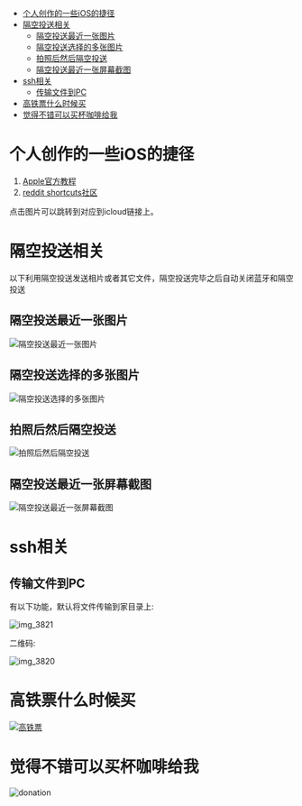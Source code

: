 
<!-- vim-markdown-toc GFM -->

* [个人创作的一些iOS的捷径](#个人创作的一些ios的捷径)
* [隔空投送相关](#隔空投送相关)
    * [隔空投送最近一张图片](#隔空投送最近一张图片)
    * [隔空投送选择的多张图片](#隔空投送选择的多张图片)
    * [拍照后然后隔空投送](#拍照后然后隔空投送)
    * [隔空投送最近一张屏幕截图](#隔空投送最近一张屏幕截图)
* [ssh相关](#ssh相关)
    * [传输文件到PC](#传输文件到pc)
* [高铁票什么时候买](#高铁票什么时候买)
* [觉得不错可以买杯咖啡给我](#觉得不错可以买杯咖啡给我)

<!-- vim-markdown-toc -->

# 个人创作的一些iOS的捷径

1. [Apple官方教程](https://support.apple.com/zh-cn/guide/shortcuts/welcome/ios)
2. [reddit shortcuts社区](https://www.reddit.com/r/shortcuts/)

点击图片可以跳转到对应到icloud链接上。

# 隔空投送相关

以下利用隔空投送发送相片或者其它文件，隔空投送完毕之后自动关闭蓝牙和隔空投送

## 隔空投送最近一张图片

![隔空投送最近一张图片](https://user-images.githubusercontent.com/4246425/50548512-15f5e480-0c89-11e9-912d-9428a343446a.png)

## 隔空投送选择的多张图片

![隔空投送选择的多张图片](https://user-images.githubusercontent.com/4246425/50548527-76852180-0c89-11e9-93be-c9ce55bd99fa.png)


## 拍照后然后隔空投送

![拍照后然后隔空投送](https://user-images.githubusercontent.com/4246425/50548535-a6342980-0c89-11e9-94da-5fb4b52dd36e.png)

## 隔空投送最近一张屏幕截图

![隔空投送最近一张屏幕截图](https://user-images.githubusercontent.com/4246425/50548554-f6ab8700-0c89-11e9-963b-0626e8cf26bc.png)


# ssh相关

## 传输文件到PC

有以下功能，默认将文件传输到家目录上:

![img_3821](https://user-images.githubusercontent.com/4246425/50555202-da4c3080-0d03-11e9-8e43-3b79c808c4b4.png)

二维码:

![img_3820](https://user-images.githubusercontent.com/4246425/50555186-a53fde00-0d03-11e9-9886-e826478af891.png)

# 高铁票什么时候买

[![高铁票](https://user-images.githubusercontent.com/4246425/50733478-1f230c00-11c9-11e9-9ea4-2e8d96b93d3d.png)](https://www.icloud.com/shortcuts/b9540bfe26ee433dafda4b130b8b225d)


# 觉得不错可以买杯咖啡给我

![donation](https://cloud.githubusercontent.com/assets/4246425/24827592/553bc732-1c7f-11e7-8207-284cccbc2e5c.jpg)
